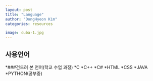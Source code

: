 ```yaml
---
layout: post
title: "Language"
author: "DongHyeon Kim"
categories: resources

image: cuba-1.jpg
---
```

## 사용언어
*###건드려 본 언어(학교 수업 과정)
*C
*C++
*C#
*HTML
*CSS
*JAVA
*PYTHON(공부중)

